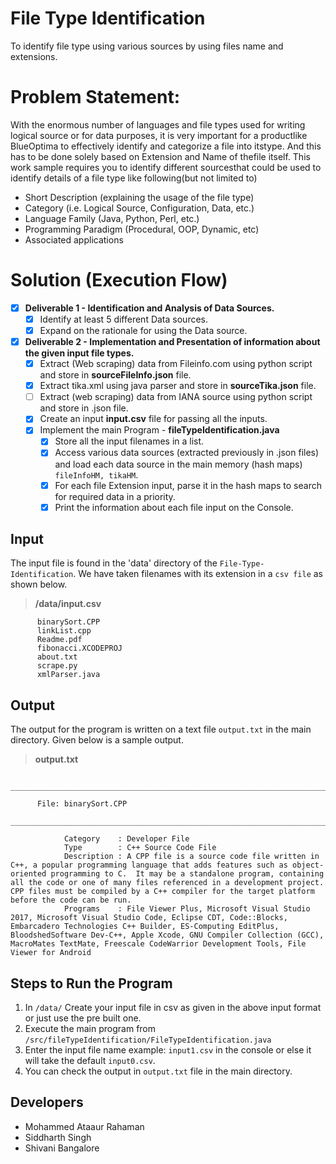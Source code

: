 # File Type Identification
To identify file type using various sources by using files name and extensions.


# Problem​ ​Statement: 
With​ ​the​ ​enormous​ ​number​ ​of​ ​languages​ ​and​ ​file​ ​types​ ​used​ ​for​ ​writing​ ​logical​ ​source​ ​or​ ​for​ ​data​ ​purposes,​ ​it is​ ​very​ ​important​ ​for​ ​a​ ​product​ ​like​ ​BlueOptima​ ​to​ ​effectively​ ​identify​ ​and​ ​categorize​ ​a​ ​file​ ​into​ ​its​ ​type.​ ​And this​ ​has​ ​to​ ​be​ ​done​ ​solely​ ​based​ ​on​ ​Extension​ ​and​ ​Name​ ​of​ ​the​ ​file​ ​itself. This​ ​work​ ​sample​ ​requires​ ​you​ ​to​ ​identify​ ​different​ ​sources​ ​that​ ​could​ ​be​ ​used​ ​to​ ​identify​ ​details​ ​of​ ​a​ ​file​ ​type like​ ​following​ ​(but​ ​not​ ​limited​ ​to) 

  - Short​ ​Description​ ​(explaining​ ​the​ ​usage​ ​of​ ​the​ ​file​ ​type)
  - Category​ ​(i.e.​ ​Logical​ ​Source,​ ​Configuration,​ ​Data,​ ​etc.) 
  -  Language​ ​Family​ ​(Java,​ ​Python,​ ​Perl,​ ​etc.) 
  -  Programming​ ​Paradigm​ ​(Procedural,​ ​OOP,​ ​Dynamic,​ ​etc) 
  -  Associated​ ​applications 
  
# Solution (Execution Flow)

- [x] **Deliverable 1 - Identification and Analysis of Data Sources.**
    - [x] Identify at least 5 different Data sources.
    - [x] Expand on the rationale for using the Data source.
    
- [x] **Deliverable 2 - Implementation and Presentation of information about the given input file types.**
    - [x] Extract (Web scraping) data from Fileinfo.com using python script and store in **sourceFileInfo.json** file.
    - [x] Extract tika.xml using java parser and store in **sourceTika.json** file.
    - [ ] Extract (web scraping) data from IANA source using python script and store in .json file.
    - [x] Create an input **input.csv** file for passing all the inputs.
    - [x] Implement the main Program - **fileTypeIdentification.java**
      - [x] Store all the input filenames in a list.
      - [x] Access various data sources (extracted previously in .json files) and load each data source in the main memory (hash maps) `fileInfoHM, tikaHM`.
      - [x] For each file Extension input, parse it in the hash maps to search for required data in a priority.
      - [x] Print the information about each file input on the Console.

## Input

The input file is found in the 'data' directory of the `File-Type-Identification`. We have taken filenames with its extension in a `csv file` as shown below.

> **/data/input.csv**
```
      binarySort.CPP
      linkList.cpp
      Readme.pdf
      fibonacci.XCODEPROJ
      about.txt
      scrape.py
      xmlParser.java
```

## Output

The output for the program is written on a text file `output.txt` in the main directory. Given below is a sample output.

> **output.txt**

```
      ______________________________________________________________________________________________________________
 
      File: binarySort.CPP
      ______________________________________________________________________________________________________________
 
	        Category	: Developer File
	        Type		: C++ Source Code File
	        Description	: A CPP file is a source code file written in C++, a popular programming language that adds features such as object-oriented programming to C.  It may be a standalone program, containing all the code or one of many files referenced in a development project.  CPP files must be compiled by a C++ compiler for the target platform before the code can be run.
	        Programs	: File Viewer Plus, Microsoft Visual Studio 2017, Microsoft Visual Studio Code, Eclipse CDT, Code::Blocks, Embarcadero Technologies C++ Builder, ES-Computing EditPlus, BloodshedSoftware Dev-C++, Apple Xcode, GNU Compiler Collection (GCC), MacroMates TextMate, Freescale CodeWarrior Development Tools, File Viewer for Android
```

## Steps to Run the Program

1. In `/data/` Create your input file in csv as given in the above input format or just use the pre built one.
2. Execute the main program from `/src/fileTypeIdentification/FileTypeIdentification.java`
3. Enter the input file name example: `input1.csv` in the console or else it will take the default `input0.csv`.
4. You can check the output in `output.txt` file in the main directory.


## Developers

- Mohammed Ataaur Rahaman
- Siddharth Singh
- Shivani Bangalore
